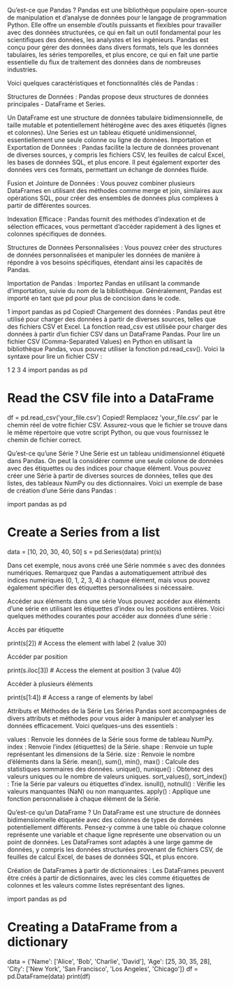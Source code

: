 Qu’est-ce que Pandas ?
Pandas est une bibliothèque populaire open-source de manipulation et d’analyse de données pour le langage de programmation Python. Elle offre un ensemble d’outils puissants et flexibles pour travailler avec des données structurées, ce qui en fait un outil fondamental pour les scientifiques des données, les analystes et les ingénieurs.
Pandas est conçu pour gérer des données dans divers formats, tels que les données tabulaires, les séries temporelles, et plus encore, ce qui en fait une partie essentielle du flux de traitement des données dans de nombreuses industries.

Voici quelques caractéristiques et fonctionnalités clés de Pandas :

Structures de Données : Pandas propose deux structures de données principales - DataFrame et Series.

Un DataFrame est une structure de données tabulaire bidimensionnelle, de taille mutable et potentiellement hétérogène avec des axes étiquetés (lignes et colonnes).
Une Series est un tableau étiqueté unidimensionnel, essentiellement une seule colonne ou ligne de données.
Importation et Exportation de Données : Pandas facilite la lecture de données provenant de diverses sources, y compris les fichiers CSV, les feuilles de calcul Excel, les bases de données SQL, et plus encore. Il peut également exporter des données vers ces formats, permettant un échange de données fluide.

Fusion et Jointure de Données : Vous pouvez combiner plusieurs DataFrames en utilisant des méthodes comme merge et join, similaires aux opérations SQL, pour créer des ensembles de données plus complexes à partir de différentes sources.

Indexation Efficace : Pandas fournit des méthodes d’indexation et de sélection efficaces, vous permettant d’accéder rapidement à des lignes et colonnes spécifiques de données.

Structures de Données Personnalisées : Vous pouvez créer des structures de données personnalisées et manipuler les données de manière à répondre à vos besoins spécifiques, étendant ainsi les capacités de Pandas.

Importation de Pandas :
Importez Pandas en utilisant la commande d’importation, suivie du nom de la bibliothèque.
Généralement, Pandas est importé en tant que pd pour plus de concision dans le code.

1
import pandas as pd
Copied!
Chargement des données :
Pandas peut être utilisé pour charger des données à partir de diverses sources, telles que des fichiers CSV et Excel.
La fonction read_csv est utilisée pour charger des données à partir d’un fichier CSV dans un DataFrame Pandas.
Pour lire un fichier CSV (Comma-Separated Values) en Python en utilisant la bibliothèque Pandas, vous pouvez utiliser la fonction pd.read_csv(). Voici la syntaxe pour lire un fichier CSV :

1
2
3
4
import pandas as pd
# Read the CSV file into a DataFrame
df = pd.read_csv('your_file.csv')
Copied!
Remplacez 'your_file.csv' par le chemin réel de votre fichier CSV. Assurez-vous que le fichier se trouve dans le même répertoire que votre script Python, ou que vous fournissez le chemin de fichier correct.

Qu’est-ce qu’une Série ?
Une Série est un tableau unidimensionnel étiqueté dans Pandas. On peut la considérer comme une seule colonne de données avec des étiquettes ou des indices pour chaque élément. Vous pouvez créer une Série à partir de diverses sources de données, telles que des listes, des tableaux NumPy ou des dictionnaires.
Voici un exemple de base de création d’une Série dans Pandas :

  import pandas as pd
  # Create a Series from a list
  data = [10, 20, 30, 40, 50]
  s = pd.Series(data)
  print(s)

Dans cet exemple, nous avons créé une Série nommée s avec des données numériques. Remarquez que Pandas a automatiquement attribué des indices numériques (0, 1, 2, 3, 4) à chaque élément, mais vous pouvez également spécifier des étiquettes personnalisées si nécessaire.

Accéder aux éléments dans une série
Vous pouvez accéder aux éléments d’une série en utilisant les étiquettes d’index ou les positions entières. Voici quelques méthodes courantes pour accéder aux données d’une série :

Accès par étiquette

print(s[2])     # Access the element with label 2 (value 30)

Accéder par position

print(s.iloc[3]) # Access the element at position 3 (value 40)

Accéder à plusieurs éléments

print(s[1:4])   # Access a range of elements by label

Attributs et Méthodes de la Série
Les Séries Pandas sont accompagnées de divers attributs et méthodes pour vous aider à manipuler et analyser les données efficacement. Voici quelques-uns des essentiels :

values : Renvoie les données de la Série sous forme de tableau NumPy.
index : Renvoie l’index (étiquettes) de la Série.
shape : Renvoie un tuple représentant les dimensions de la Série.
size : Renvoie le nombre d’éléments dans la Série.
mean(), sum(), min(), max() : Calcule des statistiques sommaires des données.
unique(), nunique() : Obtenez des valeurs uniques ou le nombre de valeurs uniques.
sort_values(), sort_index() : Trie la Série par valeurs ou étiquettes d’index.
isnull(), notnull() : Vérifie les valeurs manquantes (NaN) ou non manquantes.
apply() : Applique une fonction personnalisée à chaque élément de la Série.

Qu’est-ce qu’un DataFrame ?
Un DataFrame est une structure de données bidimensionnelle étiquetée avec des colonnes de types de données potentiellement différents.
Pensez-y comme à une table où chaque colonne représente une variable et chaque ligne représente une observation ou un point de données. 
Les DataFrames sont adaptés à une large gamme de données, y compris les données structurées provenant de fichiers CSV, de feuilles de calcul Excel, de bases de données SQL, et plus encore.

Création de DataFrames à partir de dictionnaires :
Les DataFrames peuvent être créés à partir de dictionnaires, avec les clés comme étiquettes de colonnes et les valeurs comme listes représentant des lignes.

import pandas as pd
# Creating a DataFrame from a dictionary
data = {'Name': ['Alice', 'Bob', 'Charlie', 'David'],
        'Age': [25, 30, 35, 28],
        'City': ['New York', 'San Francisco', 'Los Angeles', 'Chicago']}
df = pd.DataFrame(data)
print(df)

